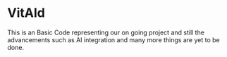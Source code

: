 # VitAId

This is an Basic Code representing our on going project and still the advancements such as AI integration and many more things are yet to be done.
